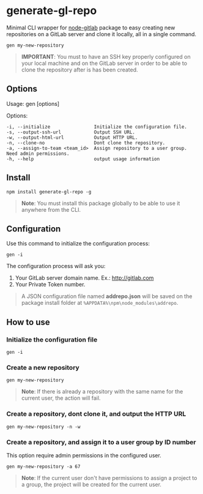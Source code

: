 # generate-gl-repo

Minimal CLI wrapper for [node-gitlab] package to easy creating new repositories on a GitLab server and clone it locally, all in a single command.

```
gen my-new-repository
```

>**IMPORTANT**: You must to have an SSH key properly configured on your local machine and on the GitLab server in order to be able to clone the repository after is has been created.


## Options


  Usage: gen <repo name> [options]


  Options:

    -i, --initialize                Initialize the configuration file.
    -s, --output-ssh-url            Output SSH URL.
    -w, --output-html-url           Output HTTP URL.
    -n, --clone-no                  Dont clone the repository.
    -a, --assign-to-team <team_id>  Assign repository to a user group. Need admin permissions.
    -h, --help                      output usage information


## Install

```
npm install generate-gl-repo -g
```
>**Note**: You must install this package globally to be able to use it anywhere from the CLI.


## Configuration

Use this command to initialize the configuration process:
```
gen -i
``` 

The configuration process will ask you:
1. Your GitLab server domain name. Ex.: http://gitlab.com
2. Your Private Token number.

>A JSON configuration file named **addrepo.json** will be saved on the package install folder at ```%APPDATA%\npm\node_modules\addrepo```.

## How to use

### Initialize the configuration file
```
gen -i
```

### Create a new repository
```
gen my-new-repository
```
>**Note**: If there is already a repository with the same name for the current user, the action will fail. 

### Create a repository, dont clone it, and output the HTTP URL
```
gen my-new-repository -n -w
```

### Create a repository, and assign it to a user group by ID number
This option require admin permissions in the configured user.

```
gen my-new-repository -a 67
```

>**Note**: If the current user don't have permissions to assign a project to a group, the project will be created for the current user.


[node-gitlab]: https://github.com/node-gitlab/node-gitlab

